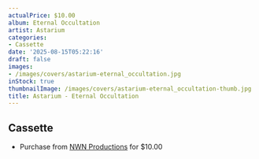 ```yaml
---
actualPrice: $10.00
album: Eternal Occultation
artist: Astarium
categories:
- Cassette
date: '2025-08-15T05:22:16'
draft: false
images:
- /images/covers/astarium-eternal_occultation.jpg
inStock: true
thumbnailImage: /images/covers/astarium-eternal_occultation-thumb.jpg
title: Astarium - Eternal Occultation
---
```


## Cassette
* Purchase from [NWN Productions](http://shop.nwnprod.com/index.php?route=product/product&path=73&product_id=27637&sort=pd.name&order=ASC) for $10.00
